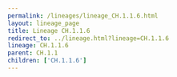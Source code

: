 ```yaml
---
permalink: /lineages/lineage_CH.1.1.6.html
layout: lineage_page
title: Lineage CH.1.1.6
redirect_to: ../lineage.html?lineage=CH.1.1.6
lineage: CH.1.1.6
parent: CH.1.1
children: ['CH.1.1.6']
---
```

